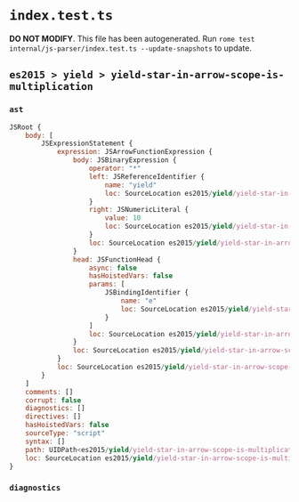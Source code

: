 # `index.test.ts`

**DO NOT MODIFY**. This file has been autogenerated. Run `rome test internal/js-parser/index.test.ts --update-snapshots` to update.

## `es2015 > yield > yield-star-in-arrow-scope-is-multiplication`

### `ast`

```javascript
JSRoot {
	body: [
		JSExpressionStatement {
			expression: JSArrowFunctionExpression {
				body: JSBinaryExpression {
					operator: "*"
					left: JSReferenceIdentifier {
						name: "yield"
						loc: SourceLocation es2015/yield/yield-star-in-arrow-scope-is-multiplication/input.js 1:5-1:10 (yield)
					}
					right: JSNumericLiteral {
						value: 10
						loc: SourceLocation es2015/yield/yield-star-in-arrow-scope-is-multiplication/input.js 1:12-1:14
					}
					loc: SourceLocation es2015/yield/yield-star-in-arrow-scope-is-multiplication/input.js 1:5-1:14
				}
				head: JSFunctionHead {
					async: false
					hasHoistedVars: false
					params: [
						JSBindingIdentifier {
							name: "e"
							loc: SourceLocation es2015/yield/yield-star-in-arrow-scope-is-multiplication/input.js 1:0-1:1 (e)
						}
					]
					loc: SourceLocation es2015/yield/yield-star-in-arrow-scope-is-multiplication/input.js 1:0-1:4
				}
				loc: SourceLocation es2015/yield/yield-star-in-arrow-scope-is-multiplication/input.js 1:0-1:14
			}
			loc: SourceLocation es2015/yield/yield-star-in-arrow-scope-is-multiplication/input.js 1:0-1:14
		}
	]
	comments: []
	corrupt: false
	diagnostics: []
	directives: []
	hasHoistedVars: false
	sourceType: "script"
	syntax: []
	path: UIDPath<es2015/yield/yield-star-in-arrow-scope-is-multiplication/input.js>
	loc: SourceLocation es2015/yield/yield-star-in-arrow-scope-is-multiplication/input.js 1:0-1:14
}
```

### `diagnostics`

```

```
